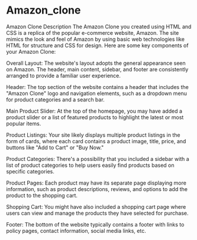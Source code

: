 # Amazon_clone

Amazon Clone Description
The Amazon Clone you created using HTML and CSS is a replica of the popular e-commerce website, Amazon. The site mimics the look and feel of Amazon by using basic web technologies like HTML for structure and CSS for design. Here are some key components of your Amazon Clone:

Overall Layout: The website's layout adopts the general appearance seen on Amazon. The header, main content, sidebar, and footer are consistently arranged to provide a familiar user experience.

Header: The top section of the website contains a header that includes the "Amazon Clone" logo and navigation elements, such as a dropdown menu for product categories and a search bar.

Main Product Slider: At the top of the homepage, you may have added a product slider or a list of featured products to highlight the latest or most popular items.

Product Listings: Your site likely displays multiple product listings in the form of cards, where each card contains a product image, title, price, and buttons like "Add to Cart" or "Buy Now."

Product Categories: There's a possibility that you included a sidebar with a list of product categories to help users easily find products based on specific categories.

Product Pages: Each product may have its separate page displaying more information, such as product descriptions, reviews, and options to add the product to the shopping cart.

Shopping Cart: You might have also included a shopping cart page where users can view and manage the products they have selected for purchase.

Footer: The bottom of the website typically contains a footer with links to policy pages, contact information, social media links, etc.

